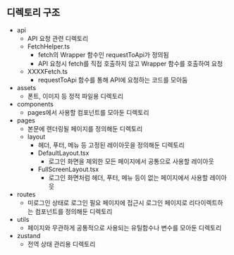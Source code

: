 ## 디렉토리 구조
- api
  - API 요청 관련 디렉토리
  - FetchHelper.ts
    - fetch의 Wrapper 함수인 requestToApi가 정의됨
    - API 요청시 fetch를 직접 호출하지 않고 Wrapper 함수를 호출하여 요청
  - XXXXFetch.ts
    - requestToApi 함수를 통해 API에 요청하는 코드를 모아둠
- assets
  - 폰트, 이미지 등 정적 파일용 디렉토리
- components
  - pages에서 사용할 컴포넌트를 모아둔 디렉토리
- pages
  - 본문에 렌더링될 페이지를 정의해둔 디렉토리
  - layout
    - 헤더, 푸터, 메뉴 등 고정된 레이아웃을 정의해둔 디렉토리
    - DefaultLayout.tsx
      - 로그인 화면을 제외한 모든 페이지에서 공통으로 사용할 레이아웃
    - FullScreenLayout.tsx
      - 로그인 화면처럼 헤더, 푸터, 메뉴 등이 없는 페이지에서 사용할 레이아웃
- routes
  - 미로그인 상태로 로그인 필요 페이지에 접근시 로그인 페이지로 리다이렉트하는 컴포넌트를 정의해둔 디렉토리
- utils
  - 페이지와 무관하게 공통적으로 사용되는 유틸함수나 변수를 모아둔 디렉토리
- zustand
  - 전역 상태 관리용 디렉토리
